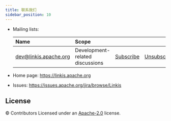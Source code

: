```yaml
---
title: 联系我们
sidebar_position: 10
---
```

- Mailing lists:

    | Name                                                                          | Scope                           |                                                                 |                                                                     |                                                                              |
    |:------------------------------------------------------------------------------|:--------------------------------|:----------------------------------------------------------------|:--------------------------------------------------------------------|:-----------------------------------------------------------------------------|
    | [dev@linkis.apache.org](mailto:dev@linkis.apache.org)     | Development-related discussions | [Subscribe](mailto:dev-subscribe@linkis.apache.org)   | [Unsubscribe](mailto:dev-unsubscribe@linkis.apache.org)   | [Archives](http://mail-archives.apache.org/mod_mbox/linkis-dev/)   |
	
- Home page: https://linkis.apache.org
- Issues: https://issues.apache.org/jira/browse/Linkis



License
-------
© Contributors Licensed under an [Apache-2.0](https://github.com/apache/incubator-linkis/blob/master/LICENSE) license.


